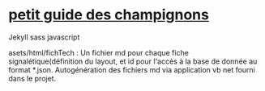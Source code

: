 # [petit guide des champignons](https://ricou12.github.io/Guide-Champ/)

Jekyll sass javascript

asets/html/fichTech : Un fichier md pour chaque fiche signalétique(définition du layout, et id pour l'accès à la base de donnée au format *.json.
Autogénération des fichiers md via application vb net fourni dans le projet.


